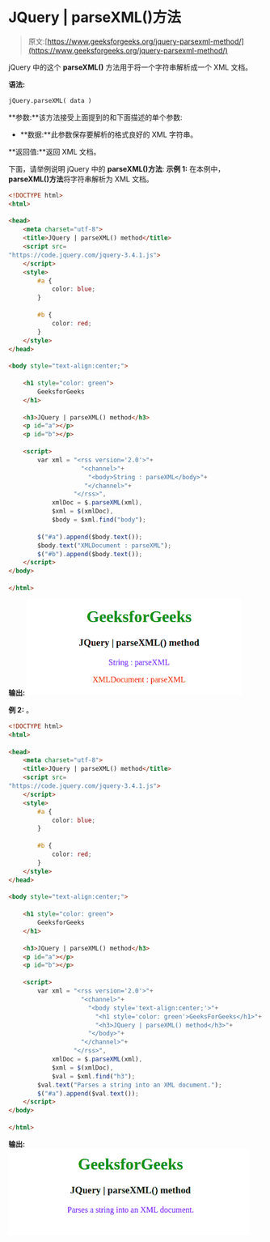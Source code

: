 # JQuery | parseXML()方法

> 原文:[https://www.geeksforgeeks.org/jquery-parsexml-method/](https://www.geeksforgeeks.org/jquery-parsexml-method/)

jQuery 中的这个 **parseXML()** 方法用于将一个字符串解析成一个 XML 文档。

**语法:**

```html
jQuery.parseXML( data )
```

**参数:**该方法接受上面提到的和下面描述的单个参数:

*   **数据:**此参数保存要解析的格式良好的 XML 字符串。

**返回值:**返回 XML 文档。

下面，请举例说明 jQuery 中的 **parseXML()方法**:
**示例 1:** 在本例中， **parseXML()方法**将字符串解析为 XML 文档。

```html
<!DOCTYPE html>
<html>

<head>
    <meta charset="utf-8">
    <title>JQuery | parseXML() method</title>
    <script src=
"https://code.jquery.com/jquery-3.4.1.js">
    </script>
    <style>
        #a {
            color: blue;
        }

        #b {
            color: red;
        }
    </style>
</head>

<body style="text-align:center;">

    <h1 style="color: green"> 
        GeeksforGeeks 
    </h1>

    <h3>JQuery | parseXML() method</h3>
    <p id="a"></p>
    <p id="b"></p>

    <script>
        var xml = "<rss version='2.0'>"+
                    "<channel>"+ 
                      "<body>String : parseXML</body>"+
                     "</channel>"+
                  "</rss>",
            xmlDoc = $.parseXML(xml),
            $xml = $(xmlDoc),
            $body = $xml.find("body");

        $("#a").append($body.text());
        $body.text("XMLDocument : parseXML");
        $("#b").append($body.text());
    </script>
</body>

</html>
```

**输出:**
![](img/5a85e339ecd459d3ab1d9f99693c03cb.png)

**例 2:** 。

```html
<!DOCTYPE html>
<html>

<head>
    <meta charset="utf-8">
    <title>JQuery | parseXML() method</title>
    <script src=
"https://code.jquery.com/jquery-3.4.1.js">
    </script>
    <style>
        #a {
            color: blue;
        }

        #b {
            color: red;
        }
    </style>
</head>

<body style="text-align:center;">

    <h1 style="color: green"> 
        GeeksforGeeks 
    </h1>

    <h3>JQuery | parseXML() method</h3>
    <p id="a"></p>
    <p id="b"></p>

    <script>
        var xml = "<rss version='2.0'>"+
                    "<channel>"+
                      "<body style='text-align:center;'>"+
                        "<h1 style='color: green'>GeeksForGeeks</h1>"+
                        "<h3>JQuery | parseXML() method</h3>"+
                      "</body>"+
                    "</channel>"+
                  "</rss>",
            xmlDoc = $.parseXML(xml),
            $xml = $(xmlDoc),
            $val = $xml.find("h3");
        $val.text("Parses a string into an XML document.");
        $("#a").append($val.text());
    </script>
</body>

</html>    
```

**输出:**
![](img/9f3bade5416be95dd99b4498f71b14db.png)